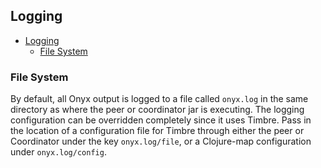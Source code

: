 ## Logging

<!-- START doctoc generated TOC please keep comment here to allow auto update -->
<!-- DON'T EDIT THIS SECTION, INSTEAD RE-RUN doctoc TO UPDATE -->

- [Logging](#logging)
  - [File System](#file-system)

<!-- END doctoc generated TOC please keep comment here to allow auto update -->

### File System

By default, all Onyx output is logged to a file called `onyx.log` in the same directory as where the peer or coordinator jar is executing. The logging configuration can be overridden completely since it uses Timbre. Pass in the location of a configuration file for Timbre through either the peer or Coordinator under the key `onyx.log/file`, or a Clojure-map configuration under `onyx.log/config`.